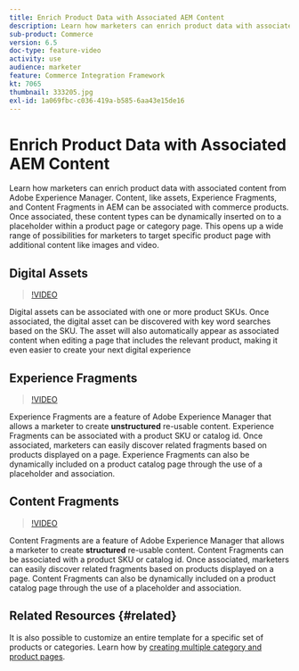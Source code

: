 ```yaml
---
title: Enrich Product Data with Associated AEM Content
description: Learn how marketers can enrich product data with associated content from Adobe Experience Manager, by dynamically adding marketing content to product pages. This opens up a wide range of possibilities for marketers to target specific product pages with additional content such as images and video.
sub-product: Commerce
version: 6.5
doc-type: feature-video
activity: use
audience: marketer
feature: Commerce Integration Framework
kt: 7065
thumbnail: 333205.jpg
exl-id: 1a069fbc-c036-419a-b585-6aa43e15de16
---
```

# Enrich Product Data with Associated AEM Content

Learn how marketers can enrich product data with associated content from Adobe Experience Manager. Content, like assets, Experience Fragments, and Content Fragments in AEM can be associated with commerce products. Once associated, these content types can be dynamically inserted on to a placeholder within a product page or category page. This opens up a wide range of possibilities for marketers to target specific product page with additional content like images and video.

## Digital Assets

>[!VIDEO](https://video.tv.adobe.com/v/339121/?quality=12&learn=on)

Digital assets can be associated with one or more product SKUs. Once associated, the digital asset can be discovered with key word searches based on the SKU. The asset will also automatically appear as associated content when editing a page that includes the relevant product, making it even easier to create your next digital experience

## Experience Fragments

>[!VIDEO](https://video.tv.adobe.com/v/333205/?quality=12&learn=on)

Experience Fragments are a feature of Adobe Experience Manager that allows a marketer to create **unstructured** re-usable content. Experience Fragments can be associated with a product SKU or catalog id. Once associated, marketers can easily discover related fragments based on products displayed on a page. Experience Fragments can also be dynamically included on a product catalog page through the use of a placeholder and association.

## Content Fragments

>[!VIDEO](https://video.tv.adobe.com/v/339182/?quality=12&learn=on)

Content Fragments are a feature of Adobe Experience Manager that allows a marketer to create **structured** re-usable content. Content Fragments can be associated with a product SKU or catalog id. Once associated, marketers can easily discover related fragments based on products displayed on a page. Content Fragments can also be dynamically included on a product catalog page through the use of a placeholder and association.

## Related Resources {#related}

It is also possible to customize an entire template for a specific set of products or categories. Learn how by [creating multiple category and product pages](/help/commerce/cif/configuring/multi-template-usage.md).
